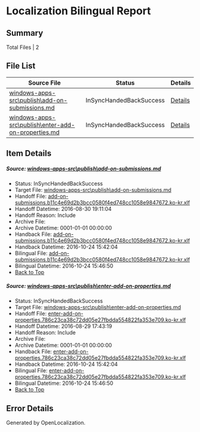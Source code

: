 # <a name='report-top'></a> Localization Bilingual Report

## Summary
 Total Files | 2

## File List
 Source File | Status | Details 
 ----------- | ------ | ------- 
 [windows-apps-src\publish\add-on-submissions.md](https://github.com/Microsoft/windows-apps/blob/d67931b4ab23d2b6aef945e839d193e140240cf9/windows-apps-src/publish/add-on-submissions.md) | InSyncHandedBackSuccess | [Details](#400c2e2ee65e408c996193230b05c68264830f0d5033)
 [windows-apps-src\publish\enter-add-on-properties.md](https://github.com/Microsoft/windows-apps/blob/e3bc74fab0ae75c35581e33323100376ad755e9c/windows-apps-src/publish/enter-add-on-properties.md) | InSyncHandedBackSuccess | [Details](#1c030f7d79de37e20620cf56a30b1c1570e9b90b5065)

## Item Details
##### <a name='400c2e2ee65e408c996193230b05c68264830f0d5033'></a> Source: [windows-apps-src\publish\add-on-submissions.md](https://github.com/Microsoft/windows-apps/blob/d67931b4ab23d2b6aef945e839d193e140240cf9/windows-apps-src/publish/add-on-submissions.md)
* Status: InSyncHandedBackSuccess
* Target File: [windows-apps-src\publish\add-on-submissions.md](https://github.com/Microsoft/windows-apps.ko-kr/blob/8734798d01dca594bf7f194b5754fa24561266ce/windows-apps-src/publish/add-on-submissions.md)
* Handoff File: [add-on-submissions.b11c4e69d2b3bcc0580f4ed748cc1058e9847672.ko-kr.xlf](https://github.com/Microsoft/WDG.handoff/blob/fb6fff667b98352cb8c07bf7062464f9636346b5/ol-handoff/Microsoft/windows-apps.ko-kr/master/add-on-submissions.b11c4e69d2b3bcc0580f4ed748cc1058e9847672.ko-kr.xlf)
* Handoff Datetime: 2016-08-30 19:11:04
* Handoff Reason: Include
* Archive File: 
* Archive Datetime: 0001-01-01 00:00:00
* Handback File: [add-on-submissions.b11c4e69d2b3bcc0580f4ed748cc1058e9847672.ko-kr.xlf](https://github.com/Microsoft/WDG.handback/blob/8f0c49adef7cbe42015cf937492105e71424e82d/ol-handback/Microsoft/windows-apps.ko-kr/master/add-on-submissions.b11c4e69d2b3bcc0580f4ed748cc1058e9847672.ko-kr.xlf)
* Handback Datetime: 2016-10-24 15:42:04
* Bilingual File: [add-on-submissions.b11c4e69d2b3bcc0580f4ed748cc1058e9847672.ko-kr.xlf](https://github.com/Microsoft/WDG.handback/blob/8f0c49adef7cbe42015cf937492105e71424e82d/ol-handback/Microsoft/windows-apps.ko-kr/master/add-on-submissions.b11c4e69d2b3bcc0580f4ed748cc1058e9847672.ko-kr.xlf)
* Bilingual Datetime: 2016-10-24 15:46:50
* [Back to Top](#report-top)

##### <a name='1c030f7d79de37e20620cf56a30b1c1570e9b90b5065'></a> Source: [windows-apps-src\publish\enter-add-on-properties.md](https://github.com/Microsoft/windows-apps/blob/e3bc74fab0ae75c35581e33323100376ad755e9c/windows-apps-src/publish/enter-add-on-properties.md)
* Status: InSyncHandedBackSuccess
* Target File: [windows-apps-src\publish\enter-add-on-properties.md](https://github.com/Microsoft/windows-apps.ko-kr/blob/8734798d01dca594bf7f194b5754fa24561266ce/windows-apps-src/publish/enter-add-on-properties.md)
* Handoff File: [enter-add-on-properties.786c23ca38c72dd05e27fbdda554822fa353e709.ko-kr.xlf](https://github.com/Microsoft/WDG.handoff/blob/dfc27240363b3308949ef064c786d6b9a881d80c/ol-handoff/Microsoft/windows-apps.ko-kr/master/enter-add-on-properties.786c23ca38c72dd05e27fbdda554822fa353e709.ko-kr.xlf)
* Handoff Datetime: 2016-08-29 17:43:19
* Handoff Reason: Include
* Archive File: 
* Archive Datetime: 0001-01-01 00:00:00
* Handback File: [enter-add-on-properties.786c23ca38c72dd05e27fbdda554822fa353e709.ko-kr.xlf](https://github.com/Microsoft/WDG.handback/blob/8f0c49adef7cbe42015cf937492105e71424e82d/ol-handback/Microsoft/windows-apps.ko-kr/master/enter-add-on-properties.786c23ca38c72dd05e27fbdda554822fa353e709.ko-kr.xlf)
* Handback Datetime: 2016-10-24 15:42:04
* Bilingual File: [enter-add-on-properties.786c23ca38c72dd05e27fbdda554822fa353e709.ko-kr.xlf](https://github.com/Microsoft/WDG.handback/blob/8f0c49adef7cbe42015cf937492105e71424e82d/ol-handback/Microsoft/windows-apps.ko-kr/master/enter-add-on-properties.786c23ca38c72dd05e27fbdda554822fa353e709.ko-kr.xlf)
* Bilingual Datetime: 2016-10-24 15:46:50
* [Back to Top](#report-top)


## Error Details

Generated by OpenLocalization.
